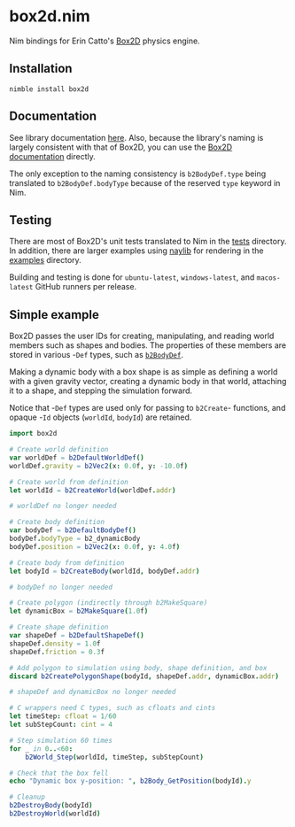 # box2d.nim
Nim bindings for Erin Catto's [Box2D](https://github.com/erincatto/box2d) physics engine.

## Installation 

```
nimble install box2d
```

## Documentation

See library documentation [here](https://jon-edward.github.io/box2d.nim/). Also, 
because the library's naming is largely consistent with that of Box2D, you can use the 
[Box2D documentation](https://box2d.org/documentation/) directly.

The only exception to the naming consistency is `b2BodyDef.type` being translated to `b2BodyDef.bodyType`
because of the reserved `type` keyword in Nim.

## Testing 

There are most of Box2D's unit tests translated to Nim in the 
[tests](https://github.com/jon-edward/box2d.nim/tree/main/tests) directory. In addition, there are larger examples 
using [naylib](https://github.com/planetis-m/naylib) for rendering in the [examples](https://github.com/jon-edward/box2d.nim/tree/main/examples) 
directory.

Building and testing is done for `ubuntu-latest`, `windows-latest`, and `macos-latest` GitHub runners per release.

## Simple example

Box2D passes the user IDs for creating, manipulating, and reading world members such as shapes and bodies. The properties 
of these members are stored in various -`Def` types, such as [`b2BodyDef`](https://jon-edward.github.io/box2d.nim/box2d.html#b2BodyDef). 

Making a dynamic body with a box shape is as simple as defining a world with a given gravity vector, creating a dynamic body in that world, 
attaching it to a shape, and stepping the simulation forward. 

Notice that -`Def` types are used only for passing to `b2Create`- functions, 
and opaque -`Id` objects (`worldId`, `bodyId`) are retained.

```nim
import box2d

# Create world definition
var worldDef = b2DefaultWorldDef()
worldDef.gravity = b2Vec2(x: 0.0f, y: -10.0f)

# Create world from definition
let worldId = b2CreateWorld(worldDef.addr)

# worldDef no longer needed

# Create body definition
var bodyDef = b2DefaultBodyDef()
bodyDef.bodyType = b2_dynamicBody
bodyDef.position = b2Vec2(x: 0.0f, y: 4.0f)

# Create body from definition
let bodyId = b2CreateBody(worldId, bodyDef.addr)

# bodyDef no longer needed

# Create polygon (indirectly through b2MakeSquare)
let dynamicBox = b2MakeSquare(1.0f)

# Create shape definition
var shapeDef = b2DefaultShapeDef()
shapeDef.density = 1.0f
shapeDef.friction = 0.3f

# Add polygon to simulation using body, shape definition, and box 
discard b2CreatePolygonShape(bodyId, shapeDef.addr, dynamicBox.addr)

# shapeDef and dynamicBox no longer needed

# C wrappers need C types, such as cfloats and cints
let timeStep: cfloat = 1/60
let subStepCount: cint = 4

# Step simulation 60 times
for _ in 0..<60:
    b2World_Step(worldId, timeStep, subStepCount)

# Check that the box fell
echo "Dynamic box y-position: ", b2Body_GetPosition(bodyId).y

# Cleanup
b2DestroyBody(bodyId)
b2DestroyWorld(worldId)
```
